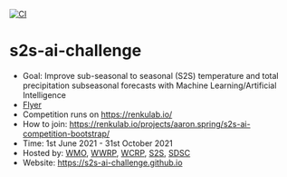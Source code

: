 [![CI](https://github.com/s2s-ai-challenge/s2s-ai-challenge.github.io/actions/workflows/get_leaderboard.yml/badge.svg)](https://github.com/s2s-ai-challenge/s2s-ai-challenge.github.io/actions/workflows/get_leaderboard.yml)

# s2s-ai-challenge

- Goal: Improve sub-seasonal to seasonal (S2S) temperature and total precipitation subseasonal forecasts with Machine Learning/Artificial Intelligence
- [Flyer](https://www.wcrp-climate.org/documents/news-highlights/S2S_AI_Challenge_Flyer_final.pdf)
- Competition runs on https://renkulab.io/
- How to join: https://renkulab.io/projects/aaron.spring/s2s-ai-competition-bootstrap/
- Time: 1st June 2021 - 31st October 2021
- Hosted by: [WMO](https://public.wmo.int/en), [WWRP](https://community.wmo.int/activity-areas/wwrp), [WCRP](https://www.wcrp-climate.org/), [S2S](http://s2sprediction.net/), [SDSC](https://datascience.ch/renku/)
- Website: https://s2s-ai-challenge.github.io
